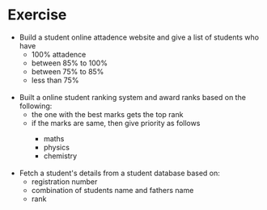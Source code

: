 <h1>Exercise</h1>
<ul>
<li> Build a student online attadence website and give a list of students who have
    <ul>
    <li>100% attadence</li>
    <li>between 85% to 100%</li>
    <li>between 75% to 85%</li>
    <li>less than 75%</li>
    </ul>
</li><br/>

<li>Built a online student ranking system and award ranks based on the following:
    <ul>
    <li> the one with the best marks gets the top rank</li>
    <li> if the marks are same, then give priority as follows</li>
        <ul>
        <li>maths</li>
        <li>physics</li>
        <li>chemistry</li>
        </ul>
    </ul>
</li><br/>

<li>Fetch a student's details from a student database based on:
    <ul>
    <li>registration number </li>
    <li>combination of students name and fathers name</li>
    <li>rank</li>
   </ul> </li><br/>
     